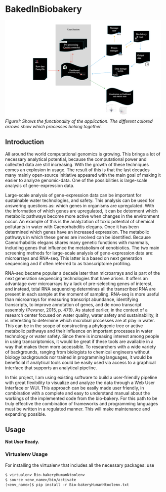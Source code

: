 # BakedInBiobakery

![Flowchart application](static/img/flowchart/flowchart.png)
*Figure1: Shows the functionality of the application. The different colored arrows show which processes belong together.*

## Introduction


All around the world computational genomics is growing. This brings a lot of necessary analytical potential, because the computational power and collected data are still increasing. With the growth of these techniques comes an explosion in usage. The result of this is that the last decades many mainly open-source initiative appeared with the main goal of making it easier to analyze genomic-data. One of the possibilities is large-scale analysis of gene-expression data.

Large-scale analysis of gene-expression data can be important for sustainable water technologies, and safety. This analysis can be used for answering questions as: which genes in organisms are upregulated. With the information of which genes are upregulated, it can be determent which metabolic pathways become more active when changes in the environment occur. An example of this is the analyzation of toxic potential of chemical pollutants in water with Caenorhabditis elegans. Once it has been determined which genes have an increased expression. The metabolic pathways in which these genes are involved can be identified. Because Caenorhabditis elegans shares many genetic functions with mammals, including genes that influence the metabolism of xenobiotics. The two main screening methods for large-scale analysis of gene-expression data are: microarrays and RNA-seq. This latter is a based on next generation sequencing and if often referred to as transcriptome profiling.  

RNA-seq became popular a decade later than microarrays and is part of the next generation sequencing technologies that have arisen. It offers an advantage over microarrays by a lack of pre-selecting genes of interest, and instead, total RNA sequencing determines all the transcribed RNA are present in each sample at the moment of sampling. RNA-seq is more useful than microarrays for measuring transcript abundance, identifying transcripts, to improve annotation of genes, and de novo transcript assembly (Pevsner, 2015, p. 479). As stated earlier, in the context of a research center focused on water quality, water safety and sustainability, it is interesting to determine which microbial processes are at play in water. This can be in the scope of constructing a phylogenic tree or active metabolic pathways and their influence on important processes in water technology or water safety. Since there is increasing interest among people in using transcriptomics, it would be great if these tools are available in a way that makes them more accessible. To researchers with a wide variety of backgrounds, ranging from biologists to chemical engineers without biology backgrounds nor trained in programming languages, it would be beneficial if analytical tools could be easily used via access to a graphical interface that supports an analytical pipeline.

 In this project, I am using existing software to build a user-friendly pipeline with great flexibility to visualize and analyze the data through a Web User Interface or WUI. This approach can be easily made user friendly, in combination with a complete and easy to understand manual about the workings of the implemented code from the bio-bakery. For this path to be truly effective the combination of frameworks and programming languages must be written in a regulated manner. This will make maintenance and expanding possible.



## Usage

**Not User Ready.**

### Virtualenv Usage
For installing the virtualenv that includes all the necessary packages: use 
 ```
 $ virtualenv Bio-bakeryHumanNtoolenv
$ source <env_name>/bin/activate
(<env_name>)$ pip install -r Bio-bakeryHumanNtoolenv.txt
 ```

[^1]: Karengera, A., Sterken, M. G., Kammenga, J. E., Riksen, J. A. G., Dinkla, I. J. T., & Murk, A. J. (2022). Differential expression of genes in c. elegans reveals transcriptional responses to indirect-acting xenobiotic compounds and insensitivity to 2,3,7,8-tetrachlorodibenzodioxin. Ecotoxicology and Environmental Safety, 233. https://doi.org/10.1016/j.ecoenv.2022.113344

[^2]: Pevsner, J. (2015). Bioinformatics and Functional Genomics. Third Edition. In Briefings in Functional Genomics and Proteomics.